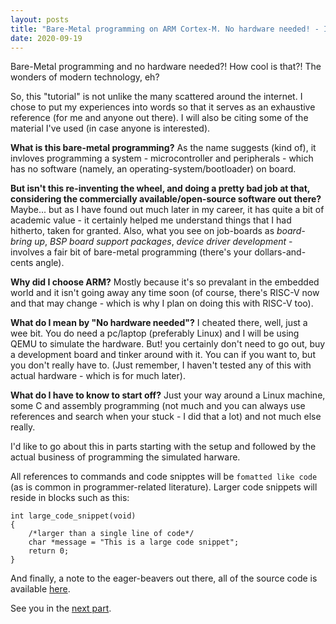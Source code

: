 ```yaml
---
layout: posts
title: "Bare-Metal programming on ARM Cortex-M. No hardware needed! - Intro"
date: 2020-09-19
---
```


Bare-Metal programming and no hardware needed?! How cool is that?!
The wonders of modern technology, eh?

So, this "tutorial" is not unlike the many scattered around the internet. I chose to put my experiences into words so that it serves as an exhaustive reference (for me and anyone out there). I will also be citing some of the material I've used (in case anyone is interested).

**What is this bare-metal programming?**
As the name suggests (kind of), it invloves programming a system - microcontroller and peripherals - which has no software (namely, an operating-system/bootloader) on board. 

**But isn't this re-inventing the wheel, and doing a pretty bad job at that, considering the  commercially available/open-source software out there?**
Maybe... but as I have found out much later in my career, it has quite a bit of academic value - it certainly helped me understand  things that I had hitherto, taken for granted.
Also, what you see on job-boards as _board-bring up_, _BSP board support packages_, _device driver development_ - involves a fair bit of bare-metal programming (there's your dollars-and-cents angle).

**Why did I choose ARM?**
Mostly because it's so prevalant in the embedded world and it isn't going away any time soon (of course, there's RISC-V now and that may change - which is why I plan on doing this with RISC-V too).

**What do I mean by "No hardware needed"?**
I cheated there, well, just a wee bit. You do need a pc/laptop (preferably Linux) and I will be using QEMU to simulate the hardware. But! you certainly don't need to go out, buy a development board and tinker around with it. You can if you want to, but you don't really have to. (Just remember, I haven't tested any of this with actual hardware - which is for much later).

**What do I have to know to start off?**
Just your way around a Linux machine, some C and assembly programming (not much and you can always use references and search when your stuck - I did that a lot) and not much else really. 

I'd like to go about this in parts starting with the setup and followed by the actual business of programming the simulated harware.

All references to commands and code snipptes will be ```fomatted like code``` (as is common in  programmer-related literature). Larger code snippets will reside in blocks such as this:

```
int large_code_snippet(void)
{
	/*larger than a single line of code*/
	char *message = "This is a large code snippet";
	return 0;
}

```

And finally, a note to the eager-beavers out there, all of the source code is available [here](https://github.com/varun-venkatesh/bare-metal-arm).

See you in the [next part]().
